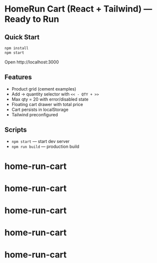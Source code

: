 # HomeRun Cart (React + Tailwind) — Ready to Run

## Quick Start
```bash
npm install
npm start
```
Open http://localhost:3000

## Features
- Product grid (cement examples)
- Add -> quantity selector with `<< - QTY + >>`
- Max qty = 20 with error/disabled state
- Floating cart drawer with total price
- Cart persists in localStorage
- Tailwind preconfigured

## Scripts
- `npm start` — start dev server
- `npm run build` — production build
# home-run-cart
# home-run-cart
# home-run-cart
# home-run-cart
# home-run-cart
